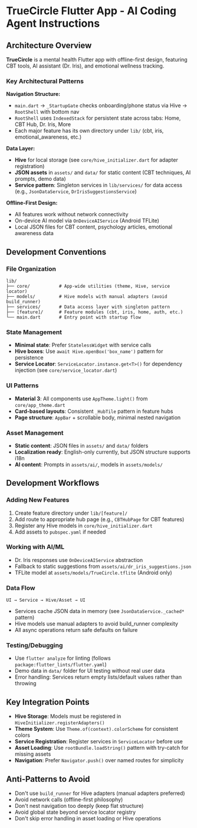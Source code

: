# TrueCircle Flutter App - AI Coding Agent Instructions

## Architecture Overview

**TrueCircle** is a mental health Flutter app with offline-first design, featuring CBT tools, AI assistant (Dr. Iris), and emotional wellness tracking.

### Key Architectural Patterns

**Navigation Structure:**
- `main.dart` → `_StartupGate` checks onboarding/phone status via Hive → `RootShell` with bottom nav
- `RootShell` uses `IndexedStack` for persistent state across tabs: Home, CBT Hub, Dr. Iris, More
- Each major feature has its own directory under `lib/` (cbt, iris, emotional_awareness, etc.)

**Data Layer:**
- **Hive** for local storage (see `core/hive_initializer.dart` for adapter registration)
- **JSON assets** in `assets/` and `data/` for static content (CBT techniques, AI prompts, demo data)
- **Service pattern**: Singleton services in `lib/services/` for data access (e.g., `JsonDataService`, `DrIrisSuggestionsService`)

**Offline-First Design:**
- All features work without network connectivity
- On-device AI model via `OnDeviceAIService` (Android TFLite)
- Local JSON files for CBT content, psychology articles, emotional awareness data

## Development Conventions

### File Organization
```
lib/
├── core/           # App-wide utilities (theme, Hive, service locator)
├── models/         # Hive models with manual adapters (avoid build_runner)
├── services/       # Data access layer with singleton pattern
├── [feature]/      # Feature modules (cbt, iris, home, auth, etc.)
└── main.dart       # Entry point with startup flow
```

### State Management
- **Minimal state**: Prefer `StatelessWidget` with service calls
- **Hive boxes**: Use `await Hive.openBox('box_name')` pattern for persistence
- **Service Locator**: `ServiceLocator.instance.get<T>()` for dependency injection (see `core/service_locator.dart`)

### UI Patterns
- **Material 3**: All components use `AppTheme.light()` from `core/app_theme.dart`
- **Card-based layouts**: Consistent `_HubTile` pattern in feature hubs
- **Page structure**: `AppBar` + scrollable body, minimal nested navigation

### Asset Management
- **Static content**: JSON files in `assets/` and `data/` folders
- **Localization ready**: English-only currently, but JSON structure supports i18n
- **AI content**: Prompts in `assets/ai/`, models in `assets/models/`

## Development Workflows

### Adding New Features
1. Create feature directory under `lib/[feature]/`
2. Add route to appropriate hub page (e.g., `CBTHubPage` for CBT features)
3. Register any Hive models in `core/hive_initializer.dart`
4. Add assets to `pubspec.yaml` if needed

### Working with AI/ML
- Dr. Iris responses use `OnDeviceAIService` abstraction
- Fallback to static suggestions from `assets/ai/dr_iris_suggestions.json`
- TFLite model at `assets/models/TrueCircle.tflite` (Android only)

### Data Flow
```
UI → Service → Hive/Asset → UI
```
- Services cache JSON data in memory (see `JsonDataService._cached*` pattern)
- Hive models use manual adapters to avoid build_runner complexity
- All async operations return safe defaults on failure

### Testing/Debugging
- Use `flutter analyze` for linting (follows `package:flutter_lints/flutter.yaml`)
- Demo data in `data/` folder for UI testing without real user data
- Error handling: Services return empty lists/default values rather than throwing

## Key Integration Points

- **Hive Storage**: Models must be registered in `HiveInitializer.registerAdapters()`
- **Theme System**: Use `Theme.of(context).colorScheme` for consistent colors
- **Service Registration**: Register services in `ServiceLocator` before use
- **Asset Loading**: Use `rootBundle.loadString()` pattern with try-catch for missing assets
- **Navigation**: Prefer `Navigator.push()` over named routes for simplicity

## Anti-Patterns to Avoid

- Don't use `build_runner` for Hive adapters (manual adapters preferred)
- Avoid network calls (offline-first philosophy)
- Don't nest navigation too deeply (keep flat structure)
- Avoid global state beyond service locator registry
- Don't skip error handling in asset loading or Hive operations